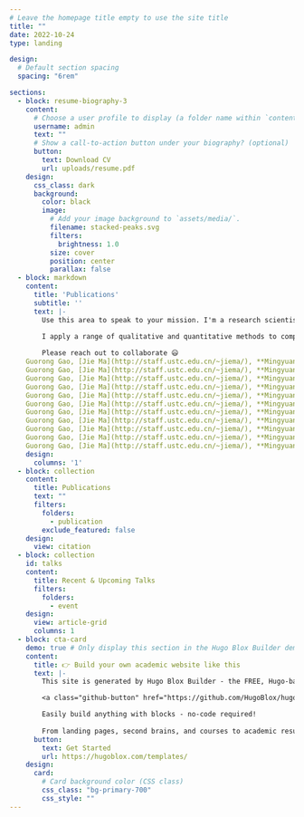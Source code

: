 ```yaml
---
# Leave the homepage title empty to use the site title
title: ""
date: 2022-10-24
type: landing

design:
  # Default section spacing
  spacing: "6rem"

sections:
  - block: resume-biography-3
    content:
      # Choose a user profile to display (a folder name within `content/authors/`)
      username: admin
      text: ""
      # Show a call-to-action button under your biography? (optional)
      button:
        text: Download CV
        url: uploads/resume.pdf
    design:
      css_class: dark
      background:
        color: black
        image:
          # Add your image background to `assets/media/`.
          filename: stacked-peaks.svg
          filters:
            brightness: 1.0
          size: cover
          position: center
          parallax: false
  - block: markdown
    content:
      title: 'Publications'
      subtitle: ''
      text: |-
        Use this area to speak to your mission. I'm a research scientist in the Moonshot team at DeepMind. I blog about machine learning, deep learning, and moonshots.

        I apply a range of qualitative and quantitative methods to comprehensively investigate the role of science and technology in the economy.
        
        Please reach out to collaborate 😃
    Guorong Gao, [Jie Ma](http://staff.ustc.edu.cn/~jiema/), **Mingyuan Rong**, Tuan Tran (2023).  Complexity of null dynamical systems and Sauer--Shelah lemmas.
    Guorong Gao, [Jie Ma](http://staff.ustc.edu.cn/~jiema/), **Mingyuan Rong**, Tuan Tran (2023).  Complexity of null dynamical systems and Sauer--Shelah lemmas.
    Guorong Gao, [Jie Ma](http://staff.ustc.edu.cn/~jiema/), **Mingyuan Rong**, Tuan Tran (2023).  Complexity of null dynamical systems and Sauer--Shelah lemmas.
    Guorong Gao, [Jie Ma](http://staff.ustc.edu.cn/~jiema/), **Mingyuan Rong**, Tuan Tran (2023).  Complexity of null dynamical systems and Sauer--Shelah lemmas.
    Guorong Gao, [Jie Ma](http://staff.ustc.edu.cn/~jiema/), **Mingyuan Rong**, Tuan Tran (2023).  Complexity of null dynamical systems and Sauer--Shelah lemmas.
    Guorong Gao, [Jie Ma](http://staff.ustc.edu.cn/~jiema/), **Mingyuan Rong**, Tuan Tran (2023).  Complexity of null dynamical systems and Sauer--Shelah lemmas.
    Guorong Gao, [Jie Ma](http://staff.ustc.edu.cn/~jiema/), **Mingyuan Rong**, Tuan Tran (2023).  Complexity of null dynamical systems and Sauer--Shelah lemmas.
    Guorong Gao, [Jie Ma](http://staff.ustc.edu.cn/~jiema/), **Mingyuan Rong**, Tuan Tran (2023).  Complexity of null dynamical systems and Sauer--Shelah lemmas.
    Guorong Gao, [Jie Ma](http://staff.ustc.edu.cn/~jiema/), **Mingyuan Rong**, Tuan Tran (2023).  Complexity of null dynamical systems and Sauer--Shelah lemmas.
    Guorong Gao, [Jie Ma](http://staff.ustc.edu.cn/~jiema/), **Mingyuan Rong**, Tuan Tran (2023).  Complexity of null dynamical systems and Sauer--Shelah lemmas.
    Guorong Gao, [Jie Ma](http://staff.ustc.edu.cn/~jiema/), **Mingyuan Rong**, Tuan Tran (2023).  Complexity of null dynamical systems and Sauer--Shelah lemmas.
    design:
      columns: '1'
  - block: collection
    content:
      title: Publications
      text: ""
      filters:
        folders:
          - publication
        exclude_featured: false
    design:
      view: citation
  - block: collection
    id: talks
    content:
      title: Recent & Upcoming Talks
      filters:
        folders:
          - event
    design:
      view: article-grid
      columns: 1
  - block: cta-card
    demo: true # Only display this section in the Hugo Blox Builder demo site
    content:
      title: 👉 Build your own academic website like this
      text: |-
        This site is generated by Hugo Blox Builder - the FREE, Hugo-based open source website builder trusted by 250,000+ academics like you.

        <a class="github-button" href="https://github.com/HugoBlox/hugo-blox-builder" data-color-scheme="no-preference: light; light: light; dark: dark;" data-icon="octicon-star" data-size="large" data-show-count="true" aria-label="Star HugoBlox/hugo-blox-builder on GitHub">Star</a>

        Easily build anything with blocks - no-code required!
        
        From landing pages, second brains, and courses to academic resumés, conferences, and tech blogs.
      button:
        text: Get Started
        url: https://hugoblox.com/templates/
    design:
      card:
        # Card background color (CSS class)
        css_class: "bg-primary-700"
        css_style: ""
---
```

